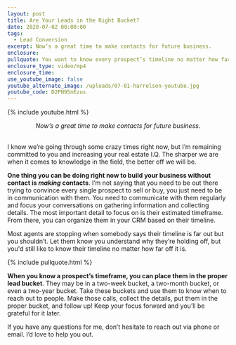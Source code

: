 ```yaml
---
layout: post
title: Are Your Leads in the Right Bucket?
date: 2020-07-02 00:00:00
tags:
  - Lead Conversion
excerpt: Now’s a great time to make contacts for future business.
enclosure:
pullquote: You want to know every prospect’s timeline no matter how far off it is.
enclosure_type: video/mp4
enclosure_time:
use_youtube_image: false
youtube_alternate_image: /uploads/07-01-harrelson-youtube.jpg
youtube_code: D2PN95nEzus
---
```


{% include youtube.html %}

<center><em>Now’s a great time to make contacts for future business.</em></center>

<br>I know we’re going through some crazy times right now, but I’m remaining committed to you and increasing your real estate I.Q. The sharper we are when it comes to knowledge in the field, the better off we will be.

**One thing you can be doing right now to build your business without contact is *making* contacts**. I’m not saying that you need to be out there trying to convince every single prospect to sell or buy, you just need to be in communication with them. You need to communicate with them regularly and focus your conversations on gathering information and collecting details. The most important detail to focus on is their estimated timeframe. From there, you can organize them in your CRM based on their timeline.

Most agents are stopping when somebody says their timeline is far out but you shouldn’t. Let them know you understand why they’re holding off, but you'd still like to know their timeline no matter how far off it is.

{% include pullquote.html %}

**When you know a prospect’s timeframe, you can place them in the proper lead bucket**. They may be in a two-week bucket, a two-month bucket, or even a two-year bucket. Take these buckets and use them to know when to reach out to people. Make those calls, collect the details, put them in the proper bucket, and follow up\! Keep your focus forward and you’ll be grateful for it later.

If you have any questions for me, don’t hesitate to reach out via phone or email. I’d love to help you out.